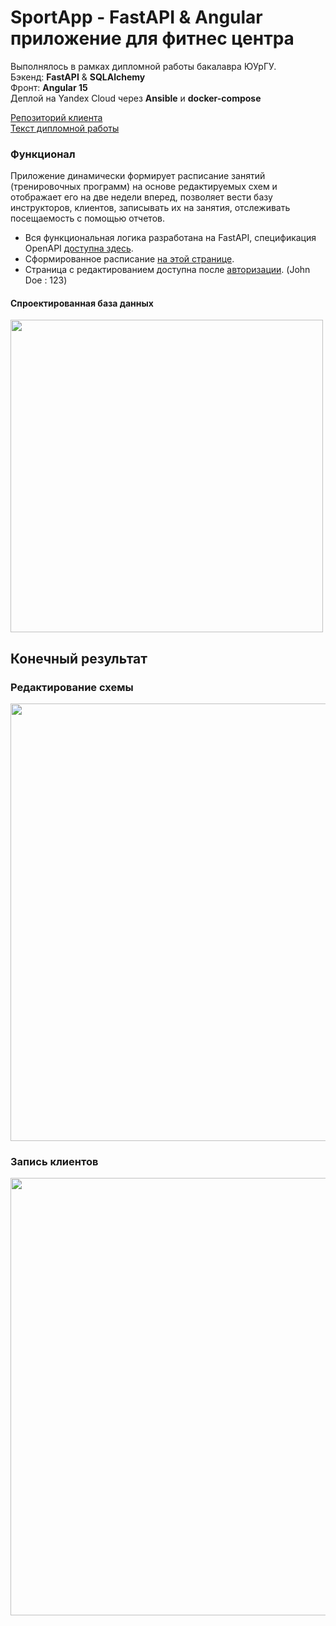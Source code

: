 # SportApp - FastAPI & Angular приложение для фитнес центра
Выполнялось в рамках дипломной работы бакалавра ЮУрГУ.<br>
Бэкенд: **FastAPI** &  **SQLAlchemy**<br>
Фронт: **Angular 15**<br>
Деплой на Yandex Cloud через  **Ansible** и **docker-compose**<br>

[Репозиторий клиента](https://github.com/FrozzWay/sport-app-client)<br>
[Текст дипломной работы](http://omega.sp.susu.ru/publications/bachelorthesis/2023_404_okunevad.pdf)

### Функционал
Приложение динамически формирует расписание занятий (тренировочных программ) на основе редактируемых схем и отображает его на две недели вперед, позволяет вести базу инструкторов, клиентов, записывать их на занятия, отслеживать посещаемость с помощью отчетов.
- Вся функциональная логика разработана на FastAPI, спецификация OpenAPI [доступна здесь](https://okunevad.cloud/docs).
- Сформированное расписание [на этой странице](https://okunevad.cloud/schedule).
- Страница с редактированием доступна после [авторизации](https://okunevad.cloud/login). (John Doe : 123)

#### Спроектированная база данных
<img src= "https://i.imgur.com/QOJuRkR.png"  width="500"/>


## Конечный результат
### Редактирование схемы
<img src="https://user-images.githubusercontent.com/59840795/241748033-408dca3a-87da-45ce-93db-00dcaf6680fa.gif"  width="700"/>

### Запись клиентов
<img src="https://user-images.githubusercontent.com/59840795/250643841-f5e3418f-1f28-4c59-ae82-2590a38557e5.gif"  width="700"/>
